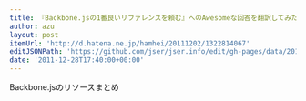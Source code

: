 ```yaml
---
title: 『Backbone.jsの1番良いリファレンスを頼む』へのAwesomeな回答を翻訳してみた - hamheiの日記
author: azu
layout: post
itemUrl: 'http://d.hatena.ne.jp/hamhei/20111202/1322814067'
editJSONPath: 'https://github.com/jser/jser.info/edit/gh-pages/data/2011/12/index.json'
date: '2011-12-28T17:40:00+00:00'
---
```

Backbone.jsのリソースまとめ
